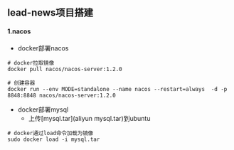 ## lead-news项目搭建

#### 1.nacos

- docker部署nacos

```
# docker拉取镜像 
docker pull nacos/nacos-server:1.2.0

# 创建容器
docker run --env MODE=standalone --name nacos --restart=always  -d -p 8848:8848 nacos/nacos-server:1.2.0
```

- docker部署mysql
  - 上传[mysql.tar](aliyun mysql.tar)到ubuntu

```
# docker通过load命令加载为镜像
sudo docker load -i mysql.tar


```

